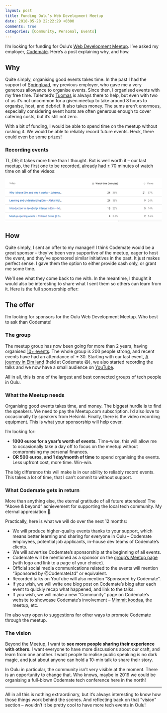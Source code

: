 ```yaml
---
layout: post
title: Funding Oulu’s Web Development Meetup
date: 2018-05-28 22:22:29 +0300
comments: true
categories: [Community, Personal, Events]
---
```


I’m looking for funding for Oulu’s [Web Development Meetup](https://www.meetup.com/Oulu-Web-Development/). I’ve asked my employer, [Codemate](https://www.codemate.com/). Here’s a post explaining why, and how.

<!-- more -->

## Why

Quite simply, organising good events takes time. In the past I had the support of [Springload](https://www.springload.co.nz/), my previous employer, who gave me a very generous allowance to organise events. Since then, I organised events with my free time. Talented’s [Tuomas](https://twitter.com/tuomasj) is always there to help, but even with two of us it’s not uncommon for a given meetup to take around 8 hours to organise, host, and debrief. It also takes money. The sums aren’t enormous, especially considering event hosts are often generous enough to cover catering costs, but it’s still not zero.

With a bit of funding, I would be able to spend time on the meetup without rushing it. We would be able to reliably record future events. Heck, there could even be some prizes!

### Recording events

TL;DR; it takes more time than I thought. But is well worth it – our last meetup, the first one to be recorded, already had ± 70 minutes of watch time on all of the videos:

![Screenshot of the YouTube analytics dashboard, showing the watch time for talks from the last meetup. 24min, 24min, 15min, and 4min](/images/ouluwebdev-youtube-analytics.png)

## How

Quite simply, I sent an offer to my manager! I think Codemate would be a great sponsor – they’ve been very supportive of the meetup, eager to host the event, and they’ve sponsored similar initiatives in the past. It just makes perfect sense. I gave them the option to either provide cash only, or grant me some time.

We’ll see what they come back to me with. In the meantime, I thought it would also be interesting to share what I sent them so others can learn from it. Here is the full sponsorship offer:

## The offer

I’m looking for sponsors for the Oulu Web Development Meetup. Who best to ask than Codemate!

### The group

The meetup group has now been going for more than 2 years, having organised [10+ events](https://www.meetup.com/Oulu-Web-Development/events/past/). The whole group is 200 people strong, and recent events have had an attendance of ± 30. Starting with our last event, [A journey in Elm land](https://www.meetup.com/Oulu-Web-Development/events/249384885/) (held at Codemate 😄), we also started recording the talks and we now have a small audience on [YouTube](https://www.youtube.com/channel/UC08QPKKbtYqwtcMXz1yPSMQ).

All in all, this is one of the largest and best connected groups of tech people in Oulu.

### What the Meetup needs

Organising good events takes time, and money. The biggest hurdle is to find the speakers. We need to pay the Meetup.com subscription. I’d also love to occasionally fly speakers from Helsinki. Finally, there is the video recording equipment. This is what your sponsorship will help cover.

I’m looking for:

- **1000 euros for a year’s worth of events**. Time-wise, this will allow me to occasionally take a day off to focus on the meetup without compromising my personal finances.
- **OR 500 euros, and 1 day/month of time** to spend organising the events. Less upfront cost, more time. Win-win.

The big difference this will make is in our ability to reliably record events. This takes a lot of time, that I can’t commit to without support.

### What Codemate gets in return

More than anything else, the eternal gratitude of all future attendees! The “Above & beyond” achievement for supporting the local tech community. My eternal appreciation 🌈.

Practically, here is what we will do over the next 12 months:

- We will produce higher-quality events thanks to your support, which means better learning and sharing for everyone in Oulu – Codemate employees, potential job applicants, in-house dev teams of Codemate’s clients.
- We will advertise Codemate’s sponsorship at the beginning of all events.
- Codemate will be mentioned as a sponsor on the [group’s Meetup page](https://www.meetup.com/Oulu-Web-Development/) (with logo and link to a page of your choice).
- Official social media communications related to the events will mention “Sponsored by @CodemateLtd” or equivalent.
- Recorded talks on YouTube will also mention “Sponsored by Codemate”.
- If you wish, we will write one blog post on Codemate’s blog after each event to quickly recap what happened, and link to the talks.
- If you wish, we will make a new “Community” page on Codemate’s website to showcase Codemate’s involvement – [Mimmit koodaa](https://twitter.com/MimmitKoodaa), the meetup, etc.

I’m also very open to suggestions for other ways to promote Codemate through the meetup.

### The vision

Beyond the Meetup, I want to **see more people sharing their experience with others**. I want everyone to have more discussions about our craft, and learn from one another. I want people to realise public speaking is no dark magic, and just about anyone can hold a 10-min talk to share their story.

In Oulu in particular, the community isn’t very visible at the moment. There is an opportunity to change that. Who knows, maybe in 2019 we could be organising a full-blown Codemate tech conference here in the north!

---

All in all this is nothing extraordinary, but it’s always interesting to know how those things work behind the scenes. And reflecting back on that "vision" section – wouldn’t it be pretty cool to have more tech events in Oulu!

